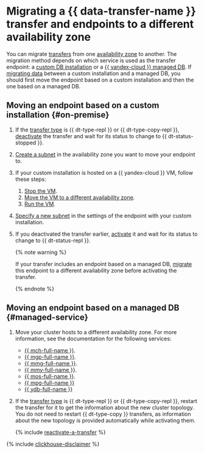 # Migrating a {{ data-transfer-name }} transfer and endpoints to a different availability zone


You can migrate [transfers](../../concepts/index.md#transfer) from one [availability zone](../../../overview/concepts/geo-scope.md) to another. The migration method depends on which service is used as the transfer endpoint: a [custom DB installation](#on-premise) or a [{{ yandex-cloud }} managed DB](#managed-service). If [migrating data](../../tutorials/index.md#migration) between a custom installation and a managed DB, you should first move the endpoint based on a custom installation and then the one based on a managed DB.

## Moving an endpoint based on a custom installation {#on-premise}

1. If the [transfer type](../../concepts/transfer-lifecycle.md#transfer-types) is {{ dt-type-repl }} or {{ dt-type-copy-repl }}, [deactivate](../transfer.md#deactivate) the transfer and wait for its status to change to {{ dt-status-stopped }}.
1. [Create a subnet](../../../vpc/operations/subnet-create.md) in the availability zone you want to move your endpoint to.
1. If your custom installation is hosted on a {{ yandex-cloud }} VM, follow these steps:


   1. [Stop the VM](../../../compute/operations/vm-control/vm-stop-and-start.md#stop).
   1. [Move the VM to a different availability zone](../../../compute/operations/vm-control/vm-change-zone.md).
   1. [Run the VM](../../../compute/operations/vm-control/vm-stop-and-start.md#start).


1. [Specify a new subnet](index.md#update) in the settings of the endpoint with your custom installation.
1. If you deactivated the transfer earlier, [activate](../transfer.md#activate) it and wait for its status to change to {{ dt-status-repl }}.

   {% note warning %}

   If your transfer includes an endpoint based on a managed DB, [migrate](#managed-service) this endpoint to a different availability zone before activating the transfer.

   {% endnote %}

## Moving an endpoint based on a managed DB {#managed-service}

1. Move your cluster hosts to a different availability zone. For more information, see the documentation for the following services:

   * [{{ mch-full-name }}](../../../managed-clickhouse/operations/host-migration.md).   
   * [{{ mgp-full-name }}](../../../managed-greenplum/operations/cluster-backups.md#restore).
   * [{{ mmg-full-name }}](../../../managed-mongodb/operations/host-migration.md).
   * [{{ mmy-full-name }}](../../../managed-mysql/operations/host-migration.md).
   * [{{ mos-full-name }}](../../../managed-opensearch/operations/host-migration.md).
   * [{{ mpg-full-name }}](../../../managed-postgresql/operations/host-migration.md)
   * [{{ ydb-full-name }}](../../../ydb/operations/migration-to-an-availability-zone.md)

1. If the [transfer type](../../concepts/transfer-lifecycle.md#transfer-types) is {{ dt-type-repl }} or {{ dt-type-copy-repl }}, restart the transfer for it to get the information about the new cluster topology. You do not need to restart {{ dt-type-copy }} transfers, as information about the new topology is provided automatically while activating them.

   {% include [reactivate-a-transfer](../../../_includes/data-transfer/reactivate-a-transfer.md) %}

{% include [clickhouse-disclaimer](../../../_includes/clickhouse-disclaimer.md) %}
